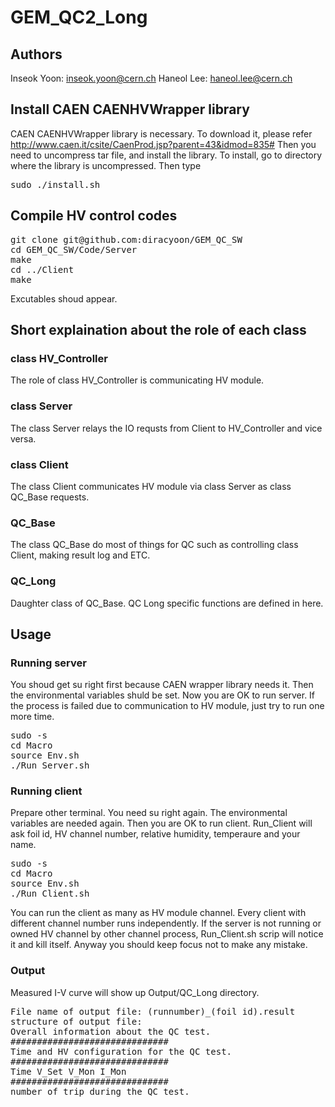 # GEM_QC2_Long

## Authors
Inseok Yoon: inseok.yoon@cern.ch
Haneol Lee: haneol.lee@cern.ch

## Install CAEN CAENHVWrapper library
CAEN CAENHVWrapper library is necessary. To download it, please refer http://www.caen.it/csite/CaenProd.jsp?parent=43&idmod=835# Then you need to uncompress tar file, and install the library. To install, go to directory where the library is uncompressed. Then type
<pre>
sudo ./install.sh
</pre>

## Compile HV control codes
<pre>
git clone git@github.com:diracyoon/GEM_QC_SW
cd GEM_QC_SW/Code/Server
make
cd ../Client
make
</pre>
Excutables shoud appear.

## Short explaination about the role of each class
### class HV_Controller
The role of class HV_Controller is communicating HV module.
### class Server
The class Server relays the IO requsts from Client to HV_Controller and vice versa. 
### class Client
The class Client communicates HV module via class Server as class QC_Base requests. 
### QC_Base
The class QC_Base do most of things for QC such as controlling class Client, making result log and ETC.    
### QC_Long
Daughter class of QC_Base. QC Long specific functions are defined in here.

## Usage
### Running server
You shoud get su right first because CAEN wrapper library needs it. Then the environmental variables shuld be set. Now you are OK to run server. If the process is failed due to communication to HV module, just try to run one more time.
<pre>
sudo -s
cd Macro
source Env.sh
./Run_Server.sh
</pre>
### Running client
Prepare other terminal. You need su right again. The environmental variables are needed again. Then you are OK to run client. Run_Client will ask foil id, HV channel number, relative humidity, temperaure and your name. 
<pre>
sudo -s
cd Macro
source Env.sh
./Run_Client.sh
</pre>
You can run the client as many as HV module channel. Every client with different channel number runs independently.
If the server is not running or owned HV channel by other channel process, Run_Client.sh scrip will notice it and kill itself. Anyway you should keep focus not to make any mistake.
### Output
Measured I-V curve will show up Output/QC_Long directory.
<pre>
File name of output file: (runnumber)_(foil id).result
structure of output file:
Overall information about the QC test.
##############################
Time and HV configuration for the QC test.
##############################
Time V_Set V_Mon I_Mon
##############################
number of trip during the QC test.
</pre>
